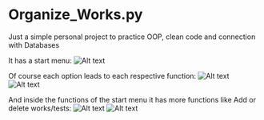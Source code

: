# Organize_Works.py
Just a simple personal project to practice OOP, clean code and connection with Databases

It has a start menu:
![Alt text](relative/path/to/img.png?raw=true "Starting menu")

Of course each option leads to each respective function:
![Alt text](relative/path/to/img.png?raw=true "Works")
![Alt text](relative/path/to/img.png?raw=true "Tests")

And inside the functions of the start menu it has more functions like Add or delete works/tests:
![Alt text](relative/path/to/img.png?raw=true "New Work_Test")
![Alt text](relative/path/to/img.png?raw=true "Delete Work_Test")

